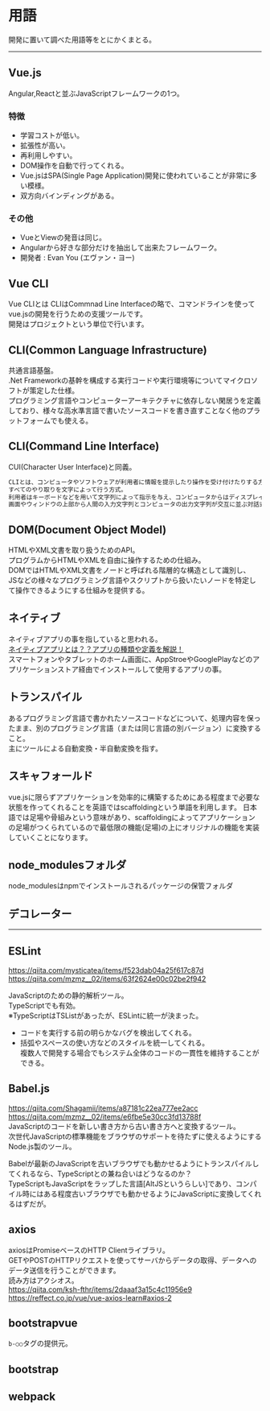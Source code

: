 # 用語

開発に置いて調べた用語等をとにかくまとる。  

---

## Vue.js

Angular,Reactと並ぶJavaScriptフレームワークの1つ。  

### 特徴

- 学習コストが低い。  
- 拡張性が高い。  
- 再利用しやすい。  
- DOM操作を自動で行ってくれる。  
- Vue.jsはSPA(Single Page Application)開発に使われていることが非常に多い模様。  
- 双方向バインディングがある。  

### その他

- VueとViewの発音は同じ。  
- Angularから好きな部分だけを抽出して出来たフレームワーク。  
- 開発者 : Evan You (エヴァン・ヨー)  

## Vue CLI

Vue CLIとは CLIはCommnad Line Interfaceの略で、コマンドラインを使ってvue.jsの開発を行うための支援ツールです。  
開発はプロジェクトという単位で行います。  

## CLI(Common Language Infrastructure)

共通言語基盤。  
.Net Frameworkの基幹を構成する実行コードや実行環境等についてマイクロソフトが策定した仕様。  
プログラミング言語やコンピューターアーキテクチャに依存しない閑居うを定義しており、様々な高水準言語で書いたソースコードを書き直すことなく他のプラットフォームでも使える。  

## CLI(Command Line Interface)

CUI(Character User Interface)と同義。  

``` txt : e-Words
CLIとは、コンピュータやソフトウェアが利用者に情報を提示したり操作を受け付けたりする方法（UI：ユーザーインターフェース）の類型の一つで、
すべてのやり取りを文字によって行う方式。
利用者はキーボードなどを用いて文字列によって指示を与え、コンピュータからはディスプレイ装置に文字を表示して応答を返したり情報を提示する。
画面やウィンドウの上部から人間の入力文字列とコンピュータの出力文字列が交互に並ぶ対話式の操作環境が一般的である。
```

## DOM(Document Object Model)

HTMLやXML文書を取り扱うためのAPI。  
プログラムからHTMLやXMLを自由に操作するための仕組み。  
DOMではHTMLやXML文書をノードと呼ばれる階層的な構造として識別し、  
JSなどの様々なプログラミング言語やスクリプトから扱いたいノードを特定して操作できるようにする仕組みを提供する。  

## ネイティブ

ネイティブアプリの事を指していると思われる。  
[ネイティブアプリとは？？アプリの種類や定義を解説！](https://yapp.li/magazine/2897/)  
スマートフォンやタブレットのホーム画面に、AppStroeやGooglePlayなどのアプリケーションストア経由でインストールして使用するアプリの事。  

## トランスパイル

あるプログラミング言語で書かれたソースコードなどについて、処理内容を保ったまま、別のプログラミング言語（または同じ言語の別バージョン）に変換すること。  
主にツールによる自動変換・半自動変換を指す。  

## スキャフォールド

vue.jsに限らずアプリケーションを効率的に構築するためにある程度まで必要な状態を作ってくれることを英語ではscaffoldingという単語を利用します。
日本語では足場や骨組みという意味があり、scaffoldingによってアプリケーションの足場がつくられているので最低限の機能(足場)の上にオリジナルの機能を実装していくことになります。

## node_modulesフォルダ

node_modulesはnpmでインストールされるパッケージの保管フォルダ  

## デコレーター

---

## ESLint

<https://qiita.com/mysticatea/items/f523dab04a25f617c87d>  
<https://qiita.com/mzmz__02/items/63f2624e00c02be2f942>  

JavaScriptのための静的解析ツール。  
TypeScriptでも有効。  
※TypeScriptはTSListがあったが、ESLintに統一が決まった。

- コードを実行する前の明らかなバグを検出してくれる。  
- 括弧やスペースの使い方などのスタイルを統一してくれる。  
  複数人で開発する場合でもシステム全体のコードの一貫性を維持することができる。  


## Babel.js

<https://qiita.com/Shagamii/items/a87181c22ea777ee2acc>  
<https://qiita.com/mzmz__02/items/e6fbe5e30cc3fd13788f>  
JavaScriptのコードを新しい書き方から古い書き方へと変換するツール。  
次世代JavaScriptの標準機能をブラウザのサポートを待たずに使えるようにするNode.js製のツール。  

Babelが最新のJavaScriptを古いブラウザでも動かせるようにトランスパイルしてくれるなら、TypeScriptとの兼ね合いはどうなるのか？  
TypeScriptもJavaScriptをラップした言語[AltJSというらしい]であり、コンパイル時にはある程度古いブラウザでも動かせるようにJavaScriptに変換してくれるはずだが。  

## axios

axiosはPromiseベースのHTTP Clientライブラリ。  
GETやPOSTのHTTPリクエストを使ってサーバからデータの取得、データへのデータ送信を行うことができます。  
読み方はアクシオス。  
<https://qiita.com/ksh-fthr/items/2daaaf3a15c4c11956e9>  
<https://reffect.co.jp/vue/vue-axios-learn#axios-2>

## bootstrapvue

`b-○○`タグの提供元。  

## bootstrap

## webpack

